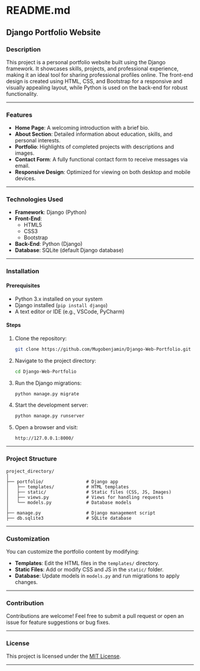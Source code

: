 # README.md

## Django Portfolio Website

### Description
This project is a personal portfolio website built using the Django framework. It showcases skills, projects, and professional experience, making it an ideal tool for sharing professional profiles online. The front-end design is created using HTML, CSS, and Bootstrap for a responsive and visually appealing layout, while Python is used on the back-end for robust functionality.

---

### Features
- **Home Page**: A welcoming introduction with a brief bio.
- **About Section**: Detailed information about education, skills, and personal interests.
- **Portfolio**: Highlights of completed projects with descriptions and images.
- **Contact Form**: A fully functional contact form to receive messages via email.
- **Responsive Design**: Optimized for viewing on both desktop and mobile devices.

---

### Technologies Used
- **Framework**: Django (Python)
- **Front-End**:
  - HTML5
  - CSS3
  - Bootstrap
- **Back-End**: Python (Django)
- **Database**: SQLite (default Django database)

---

### Installation

#### Prerequisites
- Python 3.x installed on your system
- Django installed (`pip install django`)
- A text editor or IDE (e.g., VSCode, PyCharm)

#### Steps
1. Clone the repository:
   ```bash
   git clone https://github.com/Mugobenjamin/Django-Web-Portfolio.git
   ```

2. Navigate to the project directory:
   ```bash
   cd Django-Web-Portfolio
   ```


3. Run the Django migrations:
   ```bash
   python manage.py migrate
   ```

4. Start the development server:
   ```bash
   python manage.py runserver
   ```

5. Open a browser and visit:
   ```
   http://127.0.0.1:8000/
   ```

---

### Project Structure
```
project_directory/
│
├── portfolio/                # Django app
│   ├── templates/            # HTML templates
│   ├── static/               # Static files (CSS, JS, Images)
│   ├── views.py              # Views for handling requests
│   └── models.py             # Database models
│
├── manage.py                 # Django management script
├── db.sqlite3                # SQLite database
```

---

### Customization
You can customize the portfolio content by modifying:
- **Templates**: Edit the HTML files in the `templates/` directory.
- **Static Files**: Add or modify CSS and JS in the `static/` folder.
- **Database**: Update models in `models.py` and run migrations to apply changes.

---

### Contribution
Contributions are welcome! Feel free to submit a pull request or open an issue for feature suggestions or bug fixes.

---

### License
This project is licensed under the [MIT License](LICENSE).

---
